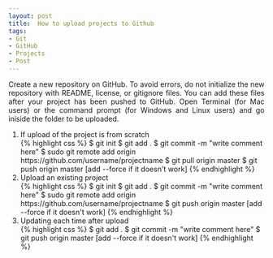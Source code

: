 ```yaml
---
layout: post
title:  How to upload projects to Github
tags:
- Git
- GitHub
- Projects
- Post
---
```


<p align="justify">Create a new repository on GitHub. To avoid errors, do not initialize the new repository with README, license, or gitignore files. You can add these files after your project has been pushed to GitHub. Open Terminal (for Mac users) or the command prompt (for Windows and Linux users) and go iniside the folder to be uploaded.</p>

<ol>
<li>If upload of the project is from scratch</li>
{% highlight css %}
$ git init
$ git add .
$ git commit -m "write comment here"
$ sudo git remote add origin https://github.com/username/projectname
$ git pull origin master
$ git push origin master [add --force if it doesn't work]
{% endhighlight %}

<li>Upload an existing project</li>
{% highlight css %}
$ git init
$ git add .
$ git commit -m "write comment here"
$ sudo git remote add origin https://github.com/username/projectname
$ git push origin master [add --force if it doesn't work]
{% endhighlight %}

<li>Updating each time after upload</li>
{% highlight css %}
$ git add .
$ git commit -m "write comment here"
$ git push origin master [add --force if it doesn't work]
{% endhighlight %}
</ol> 
